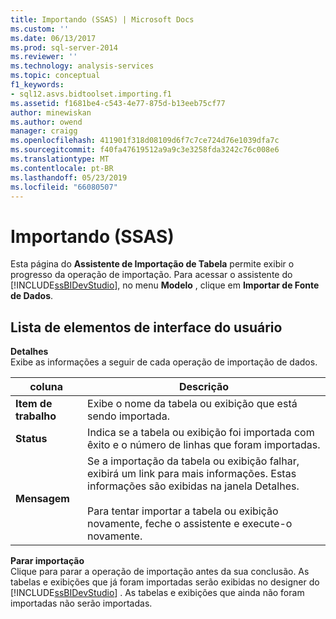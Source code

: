 ```yaml
---
title: Importando (SSAS) | Microsoft Docs
ms.custom: ''
ms.date: 06/13/2017
ms.prod: sql-server-2014
ms.reviewer: ''
ms.technology: analysis-services
ms.topic: conceptual
f1_keywords:
- sql12.asvs.bidtoolset.importing.f1
ms.assetid: f1681be4-c543-4e77-875d-b13eeb75cf77
author: minewiskan
ms.author: owend
manager: craigg
ms.openlocfilehash: 411901f318d08109d6f7c7ce724d76e1039dfa7c
ms.sourcegitcommit: f40fa47619512a9a9c3e3258fda3242c76c008e6
ms.translationtype: MT
ms.contentlocale: pt-BR
ms.lasthandoff: 05/23/2019
ms.locfileid: "66080507"
---
```

# <a name="importing-ssas"></a>Importando (SSAS)
  Esta página do **Assistente de Importação de Tabela** permite exibir o progresso da operação de importação. Para acessar o assistente do [!INCLUDE[ssBIDevStudio](../includes/ssbidevstudio-md.md)], no menu **Modelo** , clique em **Importar de Fonte de Dados**.  
  
## <a name="uielement-list"></a>Lista de elementos de interface do usuário  
 **Detalhes**  
 Exibe as informações a seguir de cada operação de importação de dados.  
  
|coluna|Descrição|  
|------------|-----------------|  
|**Item de trabalho**|Exibe o nome da tabela ou exibição que está sendo importada.|  
|**Status**|Indica se a tabela ou exibição foi importada com êxito e o número de linhas que foram importadas.|  
|**Mensagem**|Se a importação da tabela ou exibição falhar, exibirá um link para mais informações. Estas informações são exibidas na janela Detalhes.<br /><br /> Para tentar importar a tabela ou exibição novamente, feche o assistente e execute-o novamente.|  
  
 **Parar importação**  
 Clique para parar a operação de importação antes da sua conclusão. As tabelas e exibições que já foram importadas serão exibidas no designer do [!INCLUDE[ssBIDevStudio](../includes/ssbidevstudio-md.md)] . As tabelas e exibições que ainda não foram importadas não serão importadas.  
  
  
